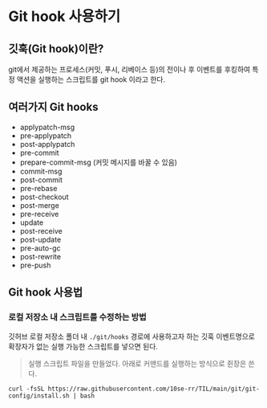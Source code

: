 # Git hook 사용하기

## 깃훅(Git hook)이란?
git에서 제공하는 프로세스(커밋, 푸시, 리베이스 등)의 전이나 후 이벤트를 후킹하여 특정 액션을 실행하는 스크립트를 git hook 이라고 한다.

## 여러가지 Git hooks
- applypatch-msg
- pre-applypatch
- post-applypatch
- pre-commit
- prepare-commit-msg (커밋 메시지를 바꿀 수 있음)
- commit-msg
- post-commit
- pre-rebase
- post-checkout
- post-merge
- pre-receive
- update
- post-receive
- post-update
- pre-auto-gc
- post-rewrite
- pre-push

## Git hook 사용법 

### 로컬 저장소 내 스크립트를 수정하는 방법

깃허브 로컬 저장소 폴더 내 `./git/hooks` 경로에 사용하고자 하는 깃훅 이벤트명으로 확장자가 없는 실행 가능한 스크립트를 넣으면 된다.

>실행 스크립트 파일을 만들었다. 아래로 커맨드를 실행하는 방식으로 쥔장은 쓴다.
```
curl -fsSL https://raw.githubusercontent.com/10se-rr/TIL/main/git/git-config/install.sh | bash
```
